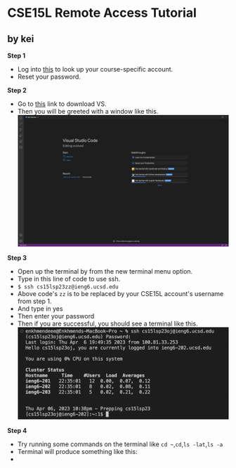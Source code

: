 # CSE15L Remote Access Tutorial
## by kei
**Step 1**
* Log into [this](https://sdacs.ucsd.edu/~icc/index.php) to look up your course-specific account.
* Reset your password.

**Step 2**
* Go to [this](https://code.visualstudio.com/) link to download VS.
* Then you will be greeted with a window like this.
![Image](VS.png)

**Step 3**
* Open up the terminal by from the new terminal menu option.
* Type in this line of code to use ssh.
* `$ ssh cs15lsp23zz@ieng6.ucsd.edu`
* Above code's `zz` is to be replaced by your CSE15L account's username from step 1.
* And type in yes
* Then enter your password
* Then if you are successful, you should see a terminal like this.
![Image](VS2.png)

**Step 4**
* Try running some commands on the terminal like `cd ~`,`cd`,`ls -lat`,`ls -a`
* Terminal will produce something like this:
* 
